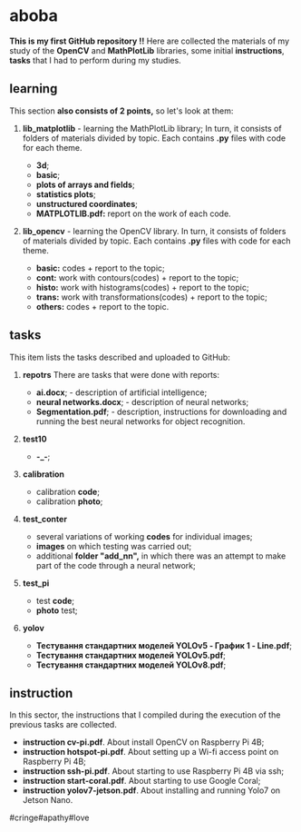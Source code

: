 # aboba
**This is my first GitHub repository !!**
Here are collected the materials of my study of the **OpenCV** and **MathPlotLib** libraries, some initial **instructions**, **tasks** that I had to perform during my studies.

## learning 
This section **also consists of 2 points,** so let's look at them:
1. **lib_matplotlib** - learning the MathPlotLib library;
In turn, it consists of folders of materials divided by topic. Each contains **.py** files with code for each theme.

    - **3d**;
    - **basic**;
    - **plots of arrays and fields**;
    - **statistics plots**;
    - **unstructured coordinates**;
    - **MATPLOTLIB.pdf:** report on the work of each code.
   
2. **lib_opencv** - learning the OpenCV library.
In turn, it consists of folders of materials divided by topic. Each contains **.py** files with code for each theme.
   
    - **basic:** codes + report to the topic;
    - **cont:** work with contours(codes) + report to the topic;
    - **histo:** work with histograms(codes) + report to the topic;
    - **trans:** work with transformations(codes) + report to the topic;
    - **others:** codes + report to the topic.
  
## tasks
This item lists the tasks described and uploaded to GitHub:
1. **repotrs**
There are tasks that were done with reports:
    - **ai.docx**; - description of artificial intelligence; 
    - **neural networks.docx**; - description of neural networks;
    - **Segmentation.pdf**; - description, instructions for downloading and running the best neural networks for object recognition.
   
2. **test10**
    - **-_-**;  
5. **calibration**
    - calibration **code**;
    - calibration **photo**; 
7. **test_conter**
    - several variations of working **codes** for individual images;
    - **images** on which testing was carried out;
    - additional **folder "add_nn",** in which there was an attempt to make part of the code through a neural network;
9. **test_pi**
    - test **code**;
    - **photo** test; 
11. **yolov**
    - **Тестування стандартних моделей YOLOv5 - График 1 - Line.pdf**;
    - **Тестування стандартних моделей YOLOv5.pdf**;
    - **Тестування стандартних моделей YOLOv8.pdf**;
## instruction
In this sector, the instructions that I compiled during the execution of the previous tasks are collected.

- **instruction cv-pi.pdf**. About install OpenCV on Raspberry Pi 4B;   
- **instruction hotspot-pi.pdf**. About setting up a Wi-fi access point on Raspberry Pi 4B;
- **instruction ssh-pi.pdf**. About starting to use Raspberry Pi 4B via ssh;
- **instruction start-coral.pdf**. About starting to use Google Coral;
- **instruction yolov7-jetson.pdf**. About installing and running Yolo7 on Jetson Nano.



#cringe#apathy#love
